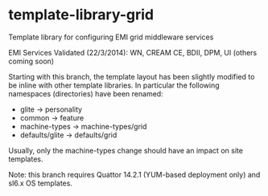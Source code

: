 template-library-grid
=====================

Template library for configuring EMI grid middleware services

EMI Services Validated (22/3/2014): WN, CREAM CE, BDII, DPM, UI (others coming soon)

Starting with this branch, the template layout has been slightly modified to be inline
with other template libraries. In particular the following namespaces (directories) have
been renamed:

- glite -> personality
- common -> feature
- machine-types -> machine-types/grid
- defaults/glite -> defaults/grid

Usually, only the machine-types change should have an impact on site templates.

Note: this branch requires Quattor 14.2.1 (YUM-based deployment only) and sl6.x OS templates.

